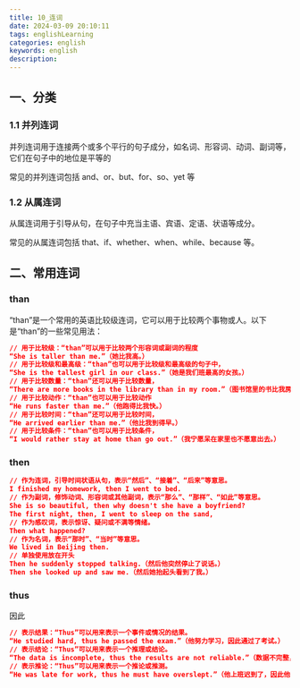 ```yaml
---
title: 10_连词
date: 2024-03-09 20:10:11
tags: englishLearning
categories: english
keywords: english
description:
---
```


## 一、分类

### 1.1 并列连词

并列连词用于连接两个或多个平行的句子成分，如名词、形容词、动词、副词等，它们在句子中的地位是平等的

常见的并列连词包括 and、or、but、for、so、yet 等

### 1.2 从属连词

从属连词用于引导从句，在句子中充当主语、宾语、定语、状语等成分。

常见的从属连词包括 that、if、whether、when、while、because 等。

## 二、常用连词

### than

“than”是一个常用的英语比较级连词，它可以用于比较两个事物或人。以下是“than”的一些常见用法：

```json
// 用于比较级：“than”可以用于比较两个形容词或副词的程度
“She is taller than me.”（她比我高。）
// 用于比较级和最高级：“than”也可以用于比较级和最高级的句子中，
“She is the tallest girl in our class.”（她是我们班最高的女孩。）
// 用于比较数量：“than”还可以用于比较数量，
“There are more books in the library than in my room.”（图书馆里的书比我房间里的书多。）
// 用于比较动作：“than”也可以用于比较动作
“He runs faster than me.”（他跑得比我快。）
// 用于比较时间：“than”还可以用于比较时间，
“He arrived earlier than me.”（他比我到得早。）
// 用于比较条件：“than”也可以用于比较条件，
“I would rather stay at home than go out.”（我宁愿呆在家里也不愿意出去。）
```

### then

```json
// 作为连词，引导时间状语从句，表示“然后”、“接着”、“后来”等意思。
I finished my homework, then I went to bed.
// 作为副词，修饰动词、形容词或其他副词，表示“那么”、“那样”、“如此”等意思。
She is so beautiful, then why doesn't she have a boyfriend?
The first night, then, I went to sleep on the sand,
// 作为感叹词，表示惊讶、疑问或不满等情绪。
Then what happened?
// 作为名词，表示“那时”、“当时”等意思。
We lived in Beijing then.
// 单独使用放在开头
Then he suddenly stopped talking.（然后他突然停止了说话。）
Then she looked up and saw me.（然后她抬起头看到了我。）
```

### thus

因此

```json
// 表示结果：“Thus”可以用来表示一个事件或情况的结果。
“He studied hard, thus he passed the exam.”（他努力学习，因此通过了考试。）
// 表示结论：“Thus”可以用来表示一个推理或结论。
“The data is incomplete, thus the results are not reliable.”（数据不完整，因此结果不可靠。）
// 表示推论：“Thus”可以用来表示一个推论或推测。
“He was late for work, thus he must have overslept.”（他上班迟到了，因此他一定睡过头了。
```

